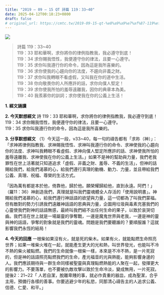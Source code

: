 ```yaml
---
title: "2019 – 09 – 15 QT 詩篇 119：33~40"
date: 2025-04-12T00:18:23+0800
draft: false
# original_url: https://cmtc.tw/2019-09-15-qt-%e8%a9%a9%e7%af%87-119%ef%bc%9a3340
---
```


![](/images/qt.jpg)
> 詩篇 119：33\~40  
> 119：33 耶和華啊，求你將你的律例指教我，我必遵守到底！  
> 119：34 求你賜我悟性，我便遵守你的律法，且要一心遵守。  
> 119：35 求你叫我遵行你的命令，因為這是我所喜樂的。  
> 119：36 求你使我的心趨向你的法度，不趨向非義之財。  
> 119：37 求你叫我轉眼不看虛假，又叫我在你的道中生活。  
> 119：38 你向敬畏你的人所應許的話，求你向僕人堅定！  
> 119：39 求你使我所怕的羞辱遠離我，因你的典章本為美。  
> 119：40 我羨慕你的訓詞；求你使我在你的公義上生活！

**1. 經文誦讀**

**2.  今天默想經文**
詩 119：33 耶和華啊，求你將你的律例指教我，我必遵守到底！  
119：34 求你賜我悟性，我便遵守你的律法，且要一心遵守。  
119：35 求你叫我遵行你的命令，因為這是我所喜樂的。

**3. 分享默想經文**
（1）今天這一段，v33\~40，每一句的禱告都有「求祢（神）」：「求神將律例指教我、求神賜我悟性、求神叫我遵行你的命令、求神使我的心趨向你的法度、求神叫我轉眼不看虛假、求神向僕人堅定所應許的話、求神使我所怕的羞辱遠離我、求神使我在你的公義上生活。」如果不是神的幫助與力量，我們老我罪性在世上活著就只知道追求「虛假、非義之財、羞辱、不義的生活」，但神的話賜給我們，給我們渴慕的心，給我們遵行真理的動機、動力、力量，並且帶給我們公義、真理、祝福、尊榮的生活方式。

「因為萬有都是本於他，倚靠他，歸於他。願榮耀歸給他，直到永遠。阿們！」（羅11：36）神創造我們，真理就是叫我們靈魂體全人存活的「使用說明書」。神賜給我們渴慕的心，給我們遵行神話語的欲望與力量，這一切都為了叫我們蒙福。但有敵對的勢力引誘我們遠離神話語的恩典與力量，企圖用垃圾與毒素充塞我們的心靈使我們對神的話語無感，最終叫我們結不出任何生命的果子，以致於哀哭切齒。我們活在世上就是一場屬靈的爭奪戰，一邊是魔鬼世界與老我，一邊是神的靈與神的話語，爭奪的對象就是我們的靈魂。問題是我們要聽誰的？要順服誰？這就影響我們永恆的結局！

**4. 今天的回應**
一根柴如果沒有火，就是死的柴木。如果有火，就能點燃生命照亮世界；如果一堆柴火堆在一起，就能產生更大的光和熱，叫世界發光，也能叫不冷不熱的柴火被點燃。我們的生命就像一根柴一樣，本來是不冷不熱，是一片死寂的，但是神的話語照亮點燃我們的生命，產光福音的光與熱能，能夠影響身邊的人。我們應該期待與一群生命同樣被聖靈與真理點燃熱能的人聚在一起，發揮更大的影響力。不要落單，也不要被仇敵攻擊以致於生命冷淡，變成無用，一片死寂。提後2：21\~22「 人若自潔，脫離卑賤的事，就必作貴重的器皿，成為聖潔，合乎主用，預備行各樣的善事。你要逃避少年的私慾，同那清心禱告主的人追求公義、信德、仁愛、和平。」
